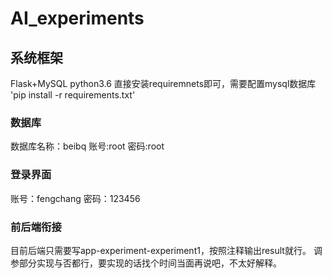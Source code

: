 # AI_experiments

## 系统框架
Flask+MySQL python3.6
直接安装requiremnets即可，需要配置mysql数据库
'pip install -r requirements.txt'

### 数据库
数据库名称：beibq
账号:root
密码:root

### 登录界面
账号：fengchang
密码：123456

### 前后端衔接
目前后端只需要写app-experiment-experiment1，按照注释输出result就行。
调参部分实现与否都行，要实现的话找个时间当面再说吧，不太好解释。

